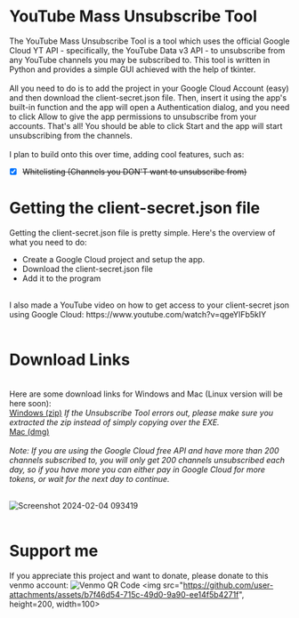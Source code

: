 # YouTube Mass Unsubscribe Tool
The YouTube Mass Unsubscribe Tool is a tool which uses the official Google Cloud YT API - specifically, the YouTube Data v3 API - to unsubscribe from any YouTube channels you may be subscribed to.
This tool is written in Python and provides a simple GUI achieved with the help of tkinter.
<br><br>
All you need to do is to add the project in your Google Cloud Account (easy) and then download the client-secret.json file.
Then, insert it using the app's built-in function and the app will open a Authentication dialog, and you need to click Allow to give the app permissions to unsubscribe from your accounts.
That's all! You should be able to click Start and the app will start unsubscribing from the channels.
<br><br>
I plan to build onto this over time, adding cool features, such as:
<br>

- [x] ~~Whitelisting (Channels you DON'T want to unsubscribe from)~~


# Getting the client-secret.json file
Getting the client-secret.json file is pretty simple.
Here's the overview of what you need to do:
* Create a Google Cloud project and setup the app.
* Download the client-secret.json file
* Add it to the program
<br>
I also made a YouTube video on how to get access to your client-secret json using Google Cloud: https://www.youtube.com/watch?v=qgeYIFb5kIY
<br><br>

# Download Links
<br>
Here are some download links for Windows and Mac (Linux version will be here soon):<br>
<a href="https://github.com/crazycheetah42/YTMassUnsubscribeTool/releases/download/v1.1.1/YT_Unsubscribe_v1.1.1_win_amd64.zip">Windows (zip)</a>
<i>If the Unsubscribe Tool errors out, please make sure you extracted the zip instead of simply copying over the EXE.</i>
<br>
<a href="https://github.com/crazycheetah42/YTMassUnsubscribeTool/releases/download/v1.0.0/YT_Mass_Unsubscriber_Mac.dmg">Mac (dmg)</a>
<br><br>
<i>Note: If you are using the Google Cloud free API and have more than 200 channels subscribed to, you will only get 200 channels unsubscribed each day, so if you have more you can either pay in Google Cloud for more tokens, or wait for the next day to continue.</i>
<br><br>

![Screenshot 2024-02-04 093419](https://github.com/crazycheetah42/YTMassUnsubscriber/assets/76403763/ae71c418-55d5-4b0a-b835-88503861e5e3)
<br>
<br>
# Support me
If you appreciate this project and want to donate, please donate to this venmo account:
![Venmo QR Code](https://github.com/user-attachments/assets/b7f46d54-715c-49d0-9a90-ee14f5b4271f)
<img src="https://github.com/user-attachments/assets/b7f46d54-715c-49d0-9a90-ee14f5b4271f", height=200, width=100>
